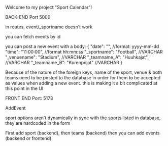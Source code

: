 Welcome to my project "Sport Calendar"!

BACK-END
Port 5000

in routes, event/_sportname doesn't work 

you can fetch events by id 

you can post a new event with a body:
{
  "date": "", //format: yyyy-mm-dd
  "time": "11:00:00", //format hh:mm:ss
  "_sportname": "Football", //VARCHAR
  "_venuename": "Stadium", //VARCHAR
  "_teamname_A": "Huuhkajat", //VARCHAR
  "_teamname_B": "Kurenpojat" //VARCHAR 
}

Because of the nature of the foreign keys, name of the sport, venue & both teams need to be posted to the database in order for them to be accepted as values when adding a new event. this is making it a bit complicated at this point in the UI 

FRONT END 
Port: 5173

AddEvent

sport options aren't dynamically in sync with the sports listed in database, they are hardcoded in the form

First add sport (backend), then teams (backend) then you can add events (backend or frontend)
